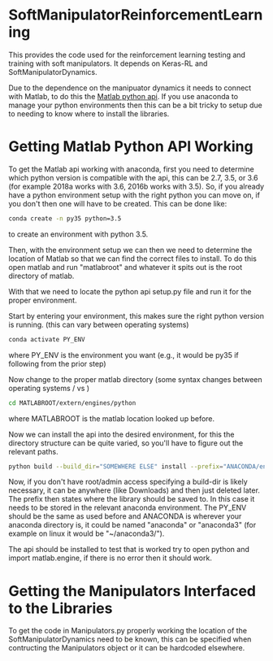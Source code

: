 # SoftManipulatorReinforcementLearning

This provides the code used for the reinforcement learning testing and training with soft manipulators. It depends on Keras-RL and SoftManipulatorDynamics. 

Due to the dependence on the manipuator dynamics it needs to connect with Matlab, to do this the [Matlab python api](https://www.mathworks.com/help/matlab/matlab-engine-for-python.html). If you use anaconda to manage your python environments then this can be a bit tricky to setup due to needing to know where to install the libraries.

# Getting Matlab Python API Working

To get the Matlab api working with anaconda, first you need to determine which python version is compatible with the api, this can be 2.7, 3.5, or 3.6 (for example 2018a works with 3.6, 2016b works with 3.5). So, if you already have a python environment setup with the right python you can move on, if you don't then one will have to be created. This can be done like:
```bash
conda create -n py35 python=3.5
```
to create an environment with python 3.5.

Then, with the environment setup we can then we need to determine the location of Matlab so that we can find the correct files to install. To do this open matlab and run "matlabroot" and whatever it spits out is the root directory of matlab. 

With that we need to locate the python api setup.py file and run it for the proper environment.

Start by entering your environment, this makes sure the right python version is running. (this can vary between operating systems)
```bash
conda activate PY_ENV
```
where PY_ENV is the environment you want (e.g., it would be py35 if following from the prior step)

Now change to the proper matlab directory (some syntax changes between operating systems / vs \)
```bash
cd MATLABROOT/extern/engines/python
```
where MATLABROOT is the matlab location looked up before.

Now we can install the api into the desired environment, for this the directory structure can be quite varied, so you'll have to figure out the relevant paths.
```bash
python build --build_dir="SOMEWHERE ELSE" install --prefix="ANACONDA/envs/PY_ENV"
```
Now, if you don't have root/admin access specifying a build-dir is likely necessary, it can be anywhere (like Downloads) and then just deleted later. The prefix then states where the library should be saved to. In this case it needs to be stored in the relevant anaconda environment. The PY_ENV should be the same as used before and ANACONDA is wherever your anaconda directory is, it could be named "anaconda" or "anaconda3" (for example on linux it would be "~/anaconda3/").

The api should be installed to test that is worked try to open python and import matlab.engine, if there is no error then it should work.

# Getting the Manipulators Interfaced to the Libraries
To get the code in Manipulators.py properly working the location of the SoftManipulatorDynamics need to be known, this can be specified when contructing the Manipulators object or it can be hardcoded elsewhere.

